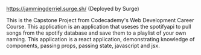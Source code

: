 https://jammingderriel.surge.sh/ (Deployed by Surge)


This is the Capstone Project from Codecademy's Web Development Career Course.
This application is an application that useses the spotifyapi to pull songs from the spotify database and save them to a playlist of your own naming.
This application is a react application, demonstrating knowledge of components, passing props, passing state, javascript and jsx.
